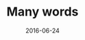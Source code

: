---
num: 21
date: 2016-06-24
name: "doopadoop"

image: "assets/graphics/2016/6-June/24.jpg"
title: "Many words"
descrip: "Continuing from the previous entries on OAM, after considering options and with the advice of a few other fellow designers at Devseed, we decided to do a landing page instead. Here's the long list of words I wrote up to explain why.     Fun fact: this project takes place on HOT's (Humanitarian OpenStreetMap Team) public repos so any intrepid person can actually find and read this"
---